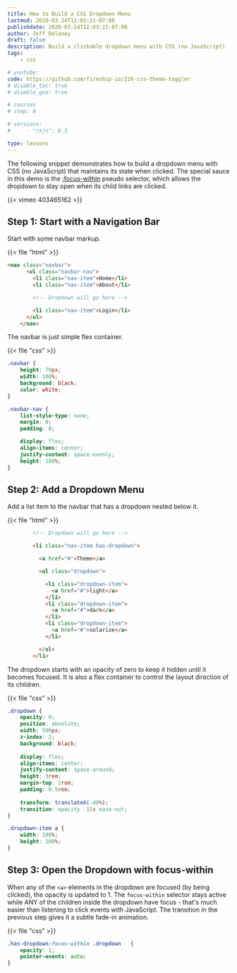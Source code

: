 ```yaml
---
title: How to Build a CSS Dropdown Menu 
lastmod: 2020-03-24T12:03:21-07:00
publishdate: 2020-03-24T12:03:21-07:00
author: Jeff Delaney
draft: false
description: Build a clickable dropdown menu with CSS (no JavaScript)
tags: 
    - css

# youtube: 
code: https://github.com/fireship-io/226-css-theme-toggler
# disable_toc: true
# disable_qna: true

# courses
# step: 0

# versions: 
#     - "rxjs": 6.3

type: lessons
---
```


The following snippet demonstrates how to build a dropdown menu with CSS (no JavaScript) that maintains its state when clicked. The special sauce in this demo is the [:focus-within](https://developer.mozilla.org/en-US/docs/Web/CSS/:focus-within) pseudo selector, which allows the dropdown to stay open when its child links are clicked. 

{{< vimeo 403465162 >}}

## Step 1: Start with a Navigation Bar

Start with some navbar markup.  

{{< file "html" >}}
```html
<nav class="navbar">
      <ul class="navbar-nav">
        <li class="nav-item">Home</li>
        <li class="nav-item">About</li>

        <!-- Dropdown will go here -->

        <li class="nav-item">Login</li>
      </ul>
    </nav>
```

The navbar is just simple flex container. 

{{< file "css" >}}
```css
.navbar {
    height: 70px;
    width: 100%;
    background: black;
    color: white;
}

.navbar-nav {
    list-style-type: none;
    margin: 0;
    padding: 0;

    display: flex;
    align-items: center;
    justify-content: space-evenly;
    height: 100%;
}
```

## Step 2: Add a Dropdown Menu

Add a list item to the navbar that has a dropdown nested below it. 

{{< file "html" >}}
```html
        <!-- Dropdown will go here -->

        <li class="nav-item has-dropdown">

          <a href="#">Theme</a>

          <ul class="dropdown">

            <li class="dropdown-item">
              <a href="#">light</a>
            </li>
            <li class="dropdown-item">
              <a href="#">dark</a>
            </li>
            <li class="dropdown-item">
              <a href="#">solarize</a>
            </li>

          </ul>
        </li>
```

The dropdown starts with an opacity of zero to keep it hidden until it becomes focused. It is also a flex container to control the layout direction of its children. 

{{< file "css" >}}
```css
.dropdown {
    opacity: 0;
    position: absolute;
    width: 500px;
    z-index: 2;
    background: black;
    
    display: flex;
    align-items: center;
    justify-content: space-around;
    height: 3rem;
    margin-top: 2rem;
    padding: 0.5rem;
   
    transform: translateX(-40%);
    transition: opacity .15s ease-out;
}

.dropdown-item a {
    width: 100%;
    height: 100%;
}
```


## Step 3: Open the Dropdown with focus-within

When any of the `<a>` elements in the dropdown are focused (by being clicked), the opacity is updated to 1. The `focus-within` selector stays active while ANY of the children inside the dropdown have focus - that's much easier than listening to click events with JavaScript. The transition in the previous step gives it a subtle fade-in animation. 


{{< file "css" >}}
```css
.has-dropdown:focus-within .dropdown   {
    opacity: 1;
    pointer-events: auto;
}
```
